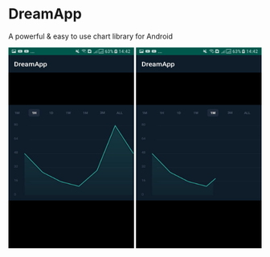 # DreamApp

A powerful & easy to use chart library for Android 

<img src="https://github.com/Meirlen/DreamApp/blob/master/screenshots/screen_two.jpg" alt="alt text" width="250" height="400r">
<img src="https://github.com/Meirlen/DreamApp/blob/master/screenshots/screen_one.jpg" alt="alt text" width="250" height="400r">
